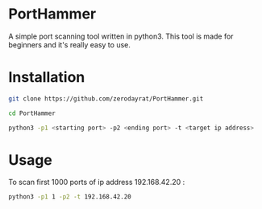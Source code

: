 # PortHammer
A simple port scanning tool written in python3. This tool is made for beginners and it's really easy to use.

# Installation

````bash
git clone https://github.com/zerodayrat/PortHammer.git

cd PortHammer

python3 -p1 <starting port> -p2 <ending port> -t <target ip address>
````  

  # Usage 

To scan first 1000 ports of ip address 192.168.42.20 :
  
````bash
python3 -p1 1 -p2 -t 192.168.42.20 
````
